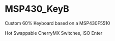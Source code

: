 # MSP430_KeyB

Custom 60% Keyboard based on a MSP430F5510

Hot Swappable CherryMX Switches, ISO Enter
